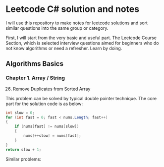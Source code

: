 # Leetcode C# solution and notes

I will use this repository to make notes for leetcode solutions and sort similar questions into the same group or category.

First, I will start from the very basic and useful part. The Leetcode Course Section, which is selected interview questions aimed for beginners who do not know algorithms or need a refresher. Learn by doing.

## Algorithms Basics

### Chapter 1. Array / String

26. Remove Duplicates from Sorted Array

This problem can be solved by typical double pointer technique.
The core part for the solution code is as below:

```csharp
int slow = 0;
for (int fast = 0; fast < nums.Length; fast++)
{
    if (nums[fast] != nums[slow])
    {
        nums[++slow] = nums[fast];
    }
}
return slow + 1;
```

Similar problems:
 